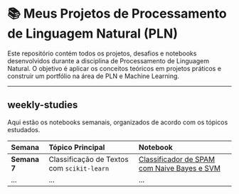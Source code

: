 # 📚 Meus Projetos de Processamento de Linguagem Natural (PLN)

Este repositório contém todos os projetos, desafios e notebooks desenvolvidos durante a disciplina de Processamento de Linguagem Natural. O objetivo é aplicar os conceitos teóricos em projetos práticos e construir um portfólio na área de PLN e Machine Learning.

---

##  weekly-studies

Aqui estão os notebooks semanais, organizados de acordo com os tópicos estudados.

| Semana | Tópico Principal | Notebook |
| :--- | :--- | :--- |
| **Semana 7** | Classificação de Textos com `scikit-learn` | [Classificador de SPAM com Naive Bayes e SVM](https-seu-link-aqui) |
| ... | ... | ... |
